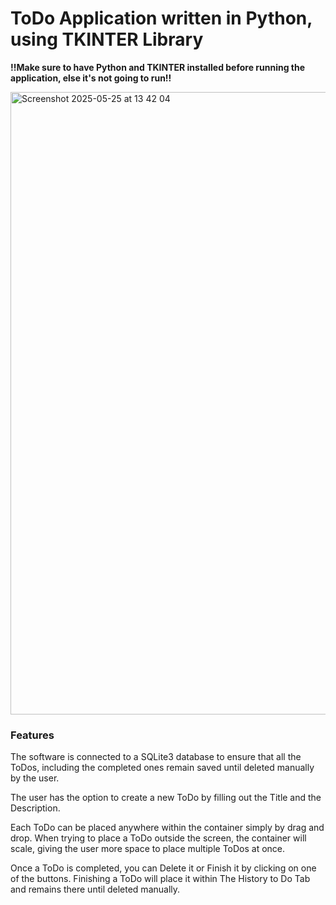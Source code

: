 **<h1>ToDo Application written in Python, using TKINTER Library</h1>**

**!!Make sure to have Python and TKINTER installed before running the application, else it's not going to run!!**

<img width="996" alt="Screenshot 2025-05-25 at 13 42 04" src="https://github.com/user-attachments/assets/6712295d-8311-415a-9999-14f4a45fe969" />


**<h3>Features</h3>**

<p>The software is connected to a SQLite3 database to ensure that all the ToDos, including the completed ones remain saved until deleted manually by the user.</p>
<p>The user has the option to create a new ToDo by filling out the Title and the Description.</p>
<p>Each ToDo can be placed anywhere within the container simply by drag and drop. When trying to place a ToDo outside the screen, the container will scale, giving the user more space to place multiple ToDos at once. </p>
<p>Once a ToDo is completed, you can Delete it or Finish it by clicking on one of the buttons. Finishing a ToDo will place it within The History to Do Tab and remains there until deleted manually.</p>
